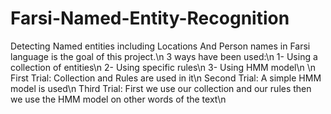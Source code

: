 # Farsi-Named-Entity-Recognition
Detecting Named entities including Locations And Person names in Farsi language is the goal of this project.\n
3 ways have been used:\n
1- Using a collection of entities\n
2- Using specific rules\n
3- Using HMM model\n
\n
First Trial: Collection and Rules are used in it\n
Second Trial: A simple HMM model is used\n
Third Trial: First we use our collection and our rules then we use the HMM model on other words of the text\n
